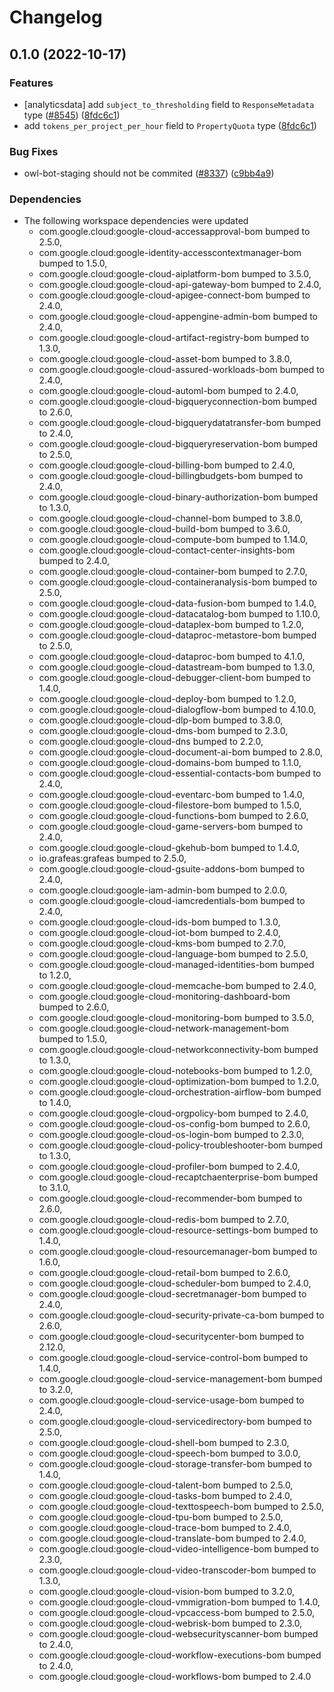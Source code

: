 # Changelog

## 0.1.0 (2022-10-17)


### Features

* [analyticsdata] add `subject_to_thresholding` field to `ResponseMetadata` type ([#8545](https://github.com/googleapis/google-cloud-java/issues/8545)) ([8fdc6c1](https://github.com/googleapis/google-cloud-java/commit/8fdc6c1f10f88f30f4d1407579d645f75366b4cf))
* add `tokens_per_project_per_hour` field to `PropertyQuota` type ([8fdc6c1](https://github.com/googleapis/google-cloud-java/commit/8fdc6c1f10f88f30f4d1407579d645f75366b4cf))


### Bug Fixes

* owl-bot-staging should not be commited ([#8337](https://github.com/googleapis/google-cloud-java/issues/8337)) ([c9bb4a9](https://github.com/googleapis/google-cloud-java/commit/c9bb4a97aa19032b78c86c951fe9920f24ac4eec))


### Dependencies

* The following workspace dependencies were updated
    * com.google.cloud:google-cloud-accessapproval-bom bumped to 2.5.0,
    * com.google.cloud:google-identity-accesscontextmanager-bom bumped to 1.5.0,
    * com.google.cloud:google-cloud-aiplatform-bom bumped to 3.5.0,
    * com.google.cloud:google-cloud-api-gateway-bom bumped to 2.4.0,
    * com.google.cloud:google-cloud-apigee-connect-bom bumped to 2.4.0,
    * com.google.cloud:google-cloud-appengine-admin-bom bumped to 2.4.0,
    * com.google.cloud:google-cloud-artifact-registry-bom bumped to 1.3.0,
    * com.google.cloud:google-cloud-asset-bom bumped to 3.8.0,
    * com.google.cloud:google-cloud-assured-workloads-bom bumped to 2.4.0,
    * com.google.cloud:google-cloud-automl-bom bumped to 2.4.0,
    * com.google.cloud:google-cloud-bigqueryconnection-bom bumped to 2.6.0,
    * com.google.cloud:google-cloud-bigquerydatatransfer-bom bumped to 2.4.0,
    * com.google.cloud:google-cloud-bigqueryreservation-bom bumped to 2.5.0,
    * com.google.cloud:google-cloud-billing-bom bumped to 2.4.0,
    * com.google.cloud:google-cloud-billingbudgets-bom bumped to 2.4.0,
    * com.google.cloud:google-cloud-binary-authorization-bom bumped to 1.3.0,
    * com.google.cloud:google-cloud-channel-bom bumped to 3.8.0,
    * com.google.cloud:google-cloud-build-bom bumped to 3.6.0,
    * com.google.cloud:google-cloud-compute-bom bumped to 1.14.0,
    * com.google.cloud:google-cloud-contact-center-insights-bom bumped to 2.4.0,
    * com.google.cloud:google-cloud-container-bom bumped to 2.7.0,
    * com.google.cloud:google-cloud-containeranalysis-bom bumped to 2.5.0,
    * com.google.cloud:google-cloud-data-fusion-bom bumped to 1.4.0,
    * com.google.cloud:google-cloud-datacatalog-bom bumped to 1.10.0,
    * com.google.cloud:google-cloud-dataplex-bom bumped to 1.2.0,
    * com.google.cloud:google-cloud-dataproc-metastore-bom bumped to 2.5.0,
    * com.google.cloud:google-cloud-dataproc-bom bumped to 4.1.0,
    * com.google.cloud:google-cloud-datastream-bom bumped to 1.3.0,
    * com.google.cloud:google-cloud-debugger-client-bom bumped to 1.4.0,
    * com.google.cloud:google-cloud-deploy-bom bumped to 1.2.0,
    * com.google.cloud:google-cloud-dialogflow-bom bumped to 4.10.0,
    * com.google.cloud:google-cloud-dlp-bom bumped to 3.8.0,
    * com.google.cloud:google-cloud-dms-bom bumped to 2.3.0,
    * com.google.cloud:google-cloud-dns bumped to 2.2.0,
    * com.google.cloud:google-cloud-document-ai-bom bumped to 2.8.0,
    * com.google.cloud:google-cloud-domains-bom bumped to 1.1.0,
    * com.google.cloud:google-cloud-essential-contacts-bom bumped to 2.4.0,
    * com.google.cloud:google-cloud-eventarc-bom bumped to 1.4.0,
    * com.google.cloud:google-cloud-filestore-bom bumped to 1.5.0,
    * com.google.cloud:google-cloud-functions-bom bumped to 2.6.0,
    * com.google.cloud:google-cloud-game-servers-bom bumped to 2.4.0,
    * com.google.cloud:google-cloud-gkehub-bom bumped to 1.4.0,
    * io.grafeas:grafeas bumped to 2.5.0,
    * com.google.cloud:google-cloud-gsuite-addons-bom bumped to 2.4.0,
    * com.google.cloud:google-iam-admin-bom bumped to 2.0.0,
    * com.google.cloud:google-cloud-iamcredentials-bom bumped to 2.4.0,
    * com.google.cloud:google-cloud-ids-bom bumped to 1.3.0,
    * com.google.cloud:google-cloud-iot-bom bumped to 2.4.0,
    * com.google.cloud:google-cloud-kms-bom bumped to 2.7.0,
    * com.google.cloud:google-cloud-language-bom bumped to 2.5.0,
    * com.google.cloud:google-cloud-managed-identities-bom bumped to 1.2.0,
    * com.google.cloud:google-cloud-memcache-bom bumped to 2.4.0,
    * com.google.cloud:google-cloud-monitoring-dashboard-bom bumped to 2.6.0,
    * com.google.cloud:google-cloud-monitoring-bom bumped to 3.5.0,
    * com.google.cloud:google-cloud-network-management-bom bumped to 1.5.0,
    * com.google.cloud:google-cloud-networkconnectivity-bom bumped to 1.3.0,
    * com.google.cloud:google-cloud-notebooks-bom bumped to 1.2.0,
    * com.google.cloud:google-cloud-optimization-bom bumped to 1.2.0,
    * com.google.cloud:google-cloud-orchestration-airflow-bom bumped to 1.4.0,
    * com.google.cloud:google-cloud-orgpolicy-bom bumped to 2.4.0,
    * com.google.cloud:google-cloud-os-config-bom bumped to 2.6.0,
    * com.google.cloud:google-cloud-os-login-bom bumped to 2.3.0,
    * com.google.cloud:google-cloud-policy-troubleshooter-bom bumped to 1.3.0,
    * com.google.cloud:google-cloud-profiler-bom bumped to 2.4.0,
    * com.google.cloud:google-cloud-recaptchaenterprise-bom bumped to 3.1.0,
    * com.google.cloud:google-cloud-recommender-bom bumped to 2.6.0,
    * com.google.cloud:google-cloud-redis-bom bumped to 2.7.0,
    * com.google.cloud:google-cloud-resource-settings-bom bumped to 1.4.0,
    * com.google.cloud:google-cloud-resourcemanager-bom bumped to 1.6.0,
    * com.google.cloud:google-cloud-retail-bom bumped to 2.6.0,
    * com.google.cloud:google-cloud-scheduler-bom bumped to 2.4.0,
    * com.google.cloud:google-cloud-secretmanager-bom bumped to 2.4.0,
    * com.google.cloud:google-cloud-security-private-ca-bom bumped to 2.6.0,
    * com.google.cloud:google-cloud-securitycenter-bom bumped to 2.12.0,
    * com.google.cloud:google-cloud-service-control-bom bumped to 1.4.0,
    * com.google.cloud:google-cloud-service-management-bom bumped to 3.2.0,
    * com.google.cloud:google-cloud-service-usage-bom bumped to 2.4.0,
    * com.google.cloud:google-cloud-servicedirectory-bom bumped to 2.5.0,
    * com.google.cloud:google-cloud-shell-bom bumped to 2.3.0,
    * com.google.cloud:google-cloud-speech-bom bumped to 3.0.0,
    * com.google.cloud:google-cloud-storage-transfer-bom bumped to 1.4.0,
    * com.google.cloud:google-cloud-talent-bom bumped to 2.5.0,
    * com.google.cloud:google-cloud-tasks-bom bumped to 2.4.0,
    * com.google.cloud:google-cloud-texttospeech-bom bumped to 2.5.0,
    * com.google.cloud:google-cloud-tpu-bom bumped to 2.5.0,
    * com.google.cloud:google-cloud-trace-bom bumped to 2.4.0,
    * com.google.cloud:google-cloud-translate-bom bumped to 2.4.0,
    * com.google.cloud:google-cloud-video-intelligence-bom bumped to 2.3.0,
    * com.google.cloud:google-cloud-video-transcoder-bom bumped to 1.3.0,
    * com.google.cloud:google-cloud-vision-bom bumped to 3.2.0,
    * com.google.cloud:google-cloud-vmmigration-bom bumped to 1.4.0,
    * com.google.cloud:google-cloud-vpcaccess-bom bumped to 2.5.0,
    * com.google.cloud:google-cloud-webrisk-bom bumped to 2.3.0,
    * com.google.cloud:google-cloud-websecurityscanner-bom bumped to 2.4.0,
    * com.google.cloud:google-cloud-workflow-executions-bom bumped to 2.4.0,
    * com.google.cloud:google-cloud-workflows-bom bumped to 2.4.0

